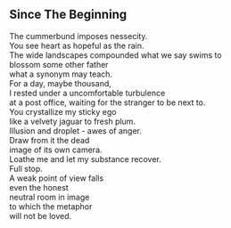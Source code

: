 Since The Beginning
-------------------
The cummerbund imposes nessecity.  
You see heart as hopeful as the rain.  
The wide landscapes compounded what we say swims to  
blossom some other father  
what a synonym may teach.  
For a day, maybe thousand,  
I rested under a uncomfortable turbulence  
at a post office, waiting for the stranger to be next to.  
You crystallize my sticky ego  
like a velvety jaguar to fresh plum.  
Illusion and droplet - awes of anger.  
Draw from it the dead  
image of its own camera.  
Loathe me and let my substance recover.  
Full stop.  
A weak point of view falls  
even the honest  
neutral room in image  
to which the metaphor  
will not be loved.  

